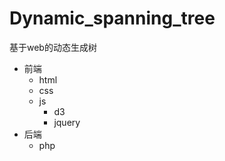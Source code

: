 # Dynamic_spanning_tree

基于web的动态生成树

- 前端
    - html
    - css
    - js
        - d3
        - jquery
- 后端
    - php